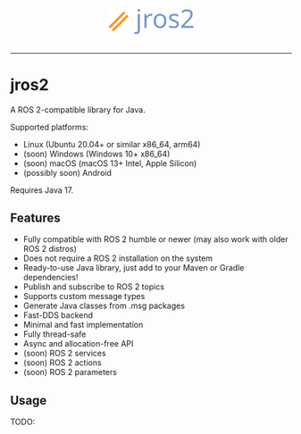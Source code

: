 <p align="center"><img src="media/jros2.png" width="30%" /><br><br></p>

-----------------

# jros2
A ROS 2-compatible library for Java.

Supported platforms:
- Linux (Ubuntu 20.04+ or similar x86_64, arm64)
- (soon) Windows (Windows 10+ x86_64)
- (soon) macOS (macOS 13+ Intel, Apple Silicon)
- (possibly soon) Android

Requires Java 17.

## Features
- Fully compatible with ROS 2 humble or newer (may also work with older ROS 2 distros)
- Does not require a ROS 2 installation on the system
- Ready-to-use Java library, just add to your Maven or Gradle dependencies!
- Publish and subscribe to ROS 2 topics
- Supports custom message types
- Generate Java classes from .msg packages
- Fast-DDS backend
- Minimal and fast implementation
- Fully thread-safe
- Async and allocation-free API
- (soon) ROS 2 services
- (soon) ROS 2 actions
- (soon) ROS 2 parameters

## Usage
TODO:
